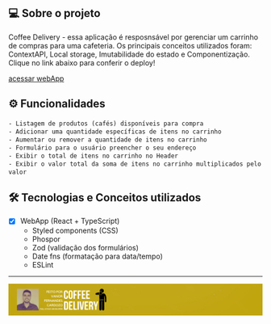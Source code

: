 
## 💻 Sobre o projeto

Coffee Delivery - essa aplicação é resposnsável por gerenciar um carrinho de compras para uma cafeteria. Os principais conceitos utilizados foram: ContextAPI, Local storage, Imutabilidade do estado e Componentização. Clique no link abaixo para conferir o deploy!
<p align="left"><a href="https://vanor-cardozo.github.io/coffee-delivery/">acessar webApp</a></p>

## ⚙️ Funcionalidades

    - Listagem de produtos (cafés) disponíveis para compra
    - Adicionar uma quantidade específicas de itens no carrinho
    - Aumentar ou remover a quantidade de itens no carrinho
    - Formulário para o usuário preencher o seu endereço
    - Exibir o total de itens no carrinho no Header
    - Exibir o valor total da soma de itens no carrinho multiplicados pelo valor

  
## 🛠 Tecnologias e Conceitos utilizados

- [x] WebApp (React + TypeScript)
    - Styled components (CSS)
    - Phospor
    - Zod (validação dos formulários)
    - Date fns (formatação para data/tempo)
    - ESLint
  
---

<div align="center">
    <img alt="Rodapé com imagem e nome do autor Vanor Cardozo" title="eSports" src="banner_readme_coffee_delivery2.png"/>
</div>
